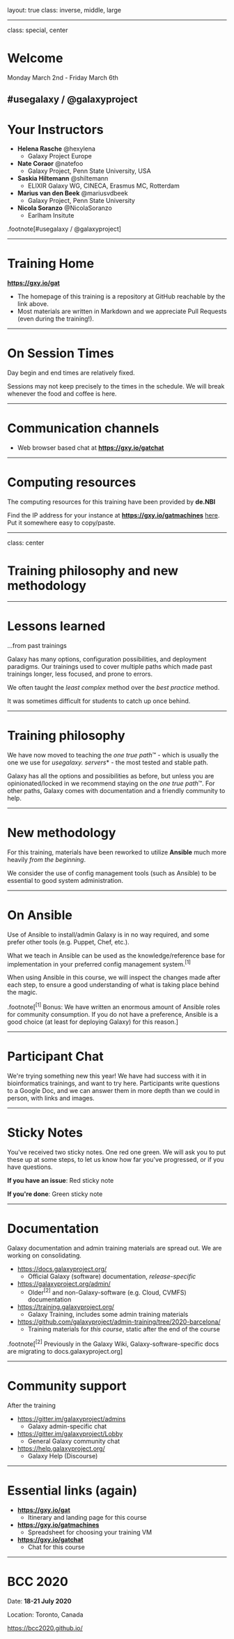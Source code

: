 layout: true
class: inverse, middle, large

---
class: special, center

# Welcome

Monday March 2nd - Friday March 6th

\#usegalaxy / @galaxyproject
---
# Your Instructors

* **Helena Rasche** @hexylena
    - Galaxy Project Europe
* **Nate Coraor** @natefoo
    - Galaxy Project, Penn State University, USA
* **Saskia Hiltemann** @shiltemann
    - ELIXIR Galaxy WG, CINECA, Erasmus MC, Rotterdam
* **Marius van den Beek** @mariusvdbeek
    - Galaxy Project, Penn State University
* **Nicola Soranzo** @NicolaSoranzo
    - Earlham Insitute

.footnote[\#usegalaxy / @galaxyproject]

---
# Training Home

**https://gxy.io/gat**

* The homepage of this training is a repository at GitHub reachable by the link above.
* Most materials are written in Markdown and we appreciate Pull Requests (even during the training!).

---
# On Session Times

Day begin and end times are relatively fixed.

Sessions may not keep precisely to the times in the schedule. We will break whenever the food and coffee is here.

---
# Communication channels

* Web browser based chat at **https://gxy.io/gatchat**

---
# Computing resources

The computing resources for this training have been provided by **de.NBI**

Find the IP address for your instance at **https://gxy.io/gatmachines** [here](https://docs.google.com/spreadsheets/d/11nQKJmHHf7GWR_C36rdu2dVOHZZ0cXpv09b84txm_3A/edit?usp=sharing). Put it somewhere easy to copy/paste.

---
class: center

# Training philosophy and new methodology

---
# Lessons learned

...from past trainings

Galaxy has many options, configuration possibilities, and deployment paradigms. Our trainings used to cover multiple paths which made past trainings longer, less focused, and prone to errors.

We often taught the *least complex* method over the *best practice* method.

It was sometimes difficult for students to catch up once behind.

---
# Training philosophy

We have now moved to teaching the *one true path*™ - which is usually the one we use for **usegalaxy.* servers** - the most tested and stable path.

Galaxy has all the options and possibilities as before, but unless you are opinionated/locked in we recommend staying on the *one true path*™. For other paths, Galaxy comes with documentation and a friendly community to help.

---
# New methodology

For this training, materials have been reworked to utilize **Ansible** much more heavily *from the beginning*.

We consider the use of config management tools (such as Ansible) to be essential to good system administration.

---
# On Ansible

Use of Ansible to install/admin Galaxy is in no way required, and some prefer other tools (e.g. Puppet, Chef, etc.).

What we teach in Ansible can be used as the knowledge/reference base for implementation in your preferred config management system.<sup>[1]</sup>

When using Ansible in this course, we will inspect the changes made after each step, to ensure a good understanding of what is taking place behind the magic.

.footnote[<sup>[1]</sup> Bonus: We have written an enormous amount of Ansible roles for community consumption. If you do not have a preference, Ansible is a good choice (at least for deploying Galaxy) for this reason.]


---

# Participant Chat

We're trying something new this year! We have had success with it in
bioinformatics trainings, and want to try here. Participants write questions to
a Google Doc, and we can answer them in more depth than we could in person,
with links and images.

---

# Sticky Notes

You've received two sticky notes. One red one green. We will ask you to put these up at some steps, to let us know how far you've progressed, or if you have questions.

**If you have an issue**: Red sticky note

**If you're done**: Green sticky note

---
# Documentation

Galaxy documentation and admin training materials are spread out. We are working on consolidating.

* https://docs.galaxyproject.org/
    - Official Galaxy (software) documentation, *release-specific*
* https://galaxyproject.org/admin/
    - Older<sup>[2]</sup> and non-Galaxy-software (e.g. Cloud, CVMFS) documentation
* https://training.galaxyproject.org/
    - Galaxy Training, includes some admin training materials
* https://github.com/galaxyproject/admin-training/tree/2020-barcelona/
    - Training materials for *this course*, static after the end of the course

.footnote[<sup>[2]</sup> Previously in the Galaxy Wiki, Galaxy-software-specific docs are migrating to docs.galaxyproject.org]

---
# Community support

After the training

* https://gitter.im/galaxyproject/admins
    - Galaxy admin-specific chat
* https://gitter.im/galaxyproject/Lobby
    - General Galaxy community chat
* https://help.galaxyproject.org/
    - Galaxy Help (Discourse)

---
# Essential links (again)

* **https://gxy.io/gat**
    - Itinerary and landing page for this course
* **https://gxy.io/gatmachines**
    - Spreadsheet for choosing your training VM
* **https://gxy.io/gatchat**
    - Chat for this course

---
# BCC 2020

Date: **18-21 July 2020**

Location: Toronto, Canada

https://bcc2020.github.io/
